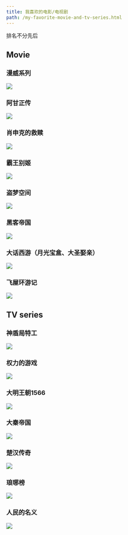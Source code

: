 ```yaml
---
title: 我喜欢的电影/电视剧
path: /my-favorite-movie-and-tv-series.html
---
```


排名不分先后

## Movie

### 漫威系列

![](/pics/movie/movie-06.jpg)

### 阿甘正传

![](/pics/movie/movie-03.jpg)

### 肖申克的救赎

![](/pics/movie/movie-04.jpg)

### 霸王别姬

![](/pics/movie/movie-01.jpg)

### 盗梦空间

![](/pics/movie/movie-02.jpg)

### 黑客帝国

![](/pics/movie/movie-05.jpg)

### 大话西游（月光宝盒、大圣娶亲）

![](/pics/movie/movie-07.jpg)

### 飞屋环游记

![](/pics/movie/movie-08.jpeg)

## TV series

### 神盾局特工

![](/pics/movie/tvseries-02.jpg)

### 权力的游戏

![](/pics/movie/tvseries-01.jpg)

### 大明王朝1566

![](/pics/movie/tvseries-03.jpg)

### 大秦帝国

![](/pics/movie/tvseries-04.jpg)

### 楚汉传奇

![](/pics/movie/tvseries-05.jpg)

### 琅琊榜

![](/pics/movie/tvseries-06.jpeg)

### 人民的名义

![](/pics/movie/tvseries-07.jpg)

